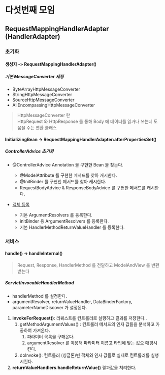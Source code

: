 # 다섯번째 모임

## RequestMappingHandlerAdapter (HandlerAdapter)

### 초기화

#### 생성자 -> RequestMappingHandlerAdapter()

##### 기본 MessageConverter 세팅

- ByteArrayHttpMessageConverter
- StringHttpMessageConverter
- SourceHttpMessageConverter
- AllEncompassingHttpMessageConverter

> HttpMessageConverter 란<br> 
> HttpRequest 와 HttpResponse 를 통해 Body 에 데이터를 읽거나 쓰는데 도움을 주는 변환 클래스 

#### InitializingBean -> RequestMappingHandlerAdapter:afterPropertiesSet()

##### ControllerAdvice 초기화

- @ControllerAdvice Annotation 을 구현한 Bean 을 찾는다.
    - @ModelAttribute 를 구현한 메서드를 찾아 캐시한다.
    - @InitBinder 를 구현한 메서드를 찾아 캐시한다.
    - RequestBodyAdvice & ResponseBodyAdvice 를 구현한 메서드를 캐시한다.

- [객체 등록](/documents/class-config/RequestMappingHandlerAdapter-config.md)
    - 기본 ArgumentResolvers 를 등록한다.
    - initBinder 용 ArgumentResolvers 를 등록한다.
    - 기본 HandlerMethodReturnValueHandler 를 등록한다.
    

### 서비스

#### handle() -> handleInternal()

> Request, Response, HandlerMethod 를 전달하고 ModelAndView 를 반환받는다

##### ServletInvocableHandlerMethod
- handlerMethod 를 설정한다.
- argumentResolver, returnValueHandler, DataBinderFactory, parameterNameDiscover 가 설정된다.

1. **invokeForRequest()**: 리퀘스트를 컨트롤러로 실행하고 결과를 저장한다..
    1. getMethodArgumentValues() : 컨트롤러 메서드의 인자 값들을 분석하고 가공하여 가져온다.
        1. 파라미터 목록을 구해온다.
        2. argumentResolver 를 이용해 파라미터 이름고 타입에 맞는 값으 매핑시킨다.
    2. doInvoke(): 컨트롤러 (싱글톤)빈 객체와 인자 값들로 실제로 컨트롤러를 실행시킨다. 
2. **returnValueHandlers.handleReturnValue()** 결과값을 처리한다.
